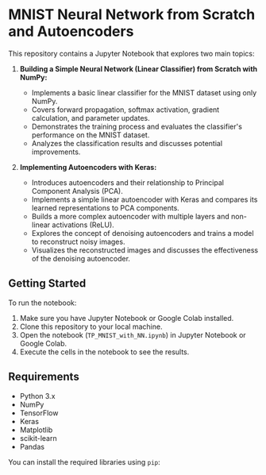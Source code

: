 # MNIST Neural Network from Scratch and Autoencoders

This repository contains a Jupyter Notebook that explores two main topics:

1. **Building a Simple Neural Network (Linear Classifier) from Scratch with NumPy:**
   - Implements a basic linear classifier for the MNIST dataset using only NumPy.
   - Covers forward propagation, softmax activation, gradient calculation, and parameter updates.
   - Demonstrates the training process and evaluates the classifier's performance on the MNIST dataset.
   - Analyzes the classification results and discusses potential improvements.

2. **Implementing Autoencoders with Keras:**
   - Introduces autoencoders and their relationship to Principal Component Analysis (PCA).
   - Implements a simple linear autoencoder with Keras and compares its learned representations to PCA components.
   - Builds a more complex autoencoder with multiple layers and non-linear activations (ReLU).
   - Explores the concept of denoising autoencoders and trains a model to reconstruct noisy images.
   - Visualizes the reconstructed images and discusses the effectiveness of the denoising autoencoder.


## Getting Started

To run the notebook:

1. Make sure you have Jupyter Notebook or Google Colab installed.
2. Clone this repository to your local machine.
3. Open the notebook (`TP_MNIST_with_NN.ipynb`) in Jupyter Notebook or Google Colab.
4. Execute the cells in the notebook to see the results.

## Requirements

- Python 3.x
- NumPy
- TensorFlow
- Keras
- Matplotlib
- scikit-learn
- Pandas

You can install the required libraries using `pip`:
